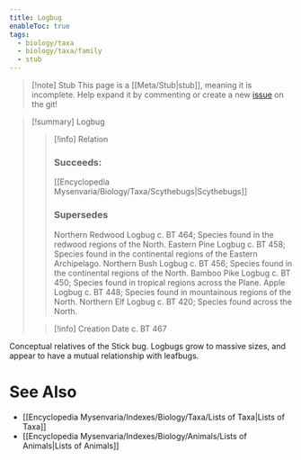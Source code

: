 ```yaml
---
title: Logbug
enableToc: true
tags:
  - biology/taxa
  - biology/taxa/family
  - stub
---
```


> [!note] Stub
> This page is a [[Meta/Stub|stub]], meaning it is incomplete. Help expand it by commenting or create a new [issue](https://github.com/RagtimeGal/quartz--encyclopedia-mysenvaria/issues/new/choose) on the git!


> [!summary] Logbug
> > [!info] Relation
> > ### Succeeds:
> > [[Encyclopedia Mysenvaria/Biology/Taxa/Scythebugs|Scythebugs]]
> > ### Supersedes 
> > Northern Redwood Logbug c. BT 464; Species found in the redwood regions of the North.
> > Eastern Pine Logbug c. BT 458; Species found in the continental regions of the Eastern Archipelago.
> > Northern Bush Logbug c. BT 456; Species found in the continental regions of the North.
> > Bamboo Pike Logbug c. BT 450; Species found in tropical regions across the Plane.
> > Apple Logbug c. BT 448; Species found in mountainous regions of the North.
> > Northern Elf Logbug c. BT 420; Species found across the North.
>
> > [!info] Creation Date
> > c. BT 467

Conceptual relatives of the Stick bug. Logbugs grow to massive sizes, and appear to have a mutual relationship with leafbugs.

# See Also
- [[Encyclopedia Mysenvaria/Indexes/Biology/Taxa/Lists of Taxa|Lists of Taxa]]
- [[Encyclopedia Mysenvaria/Indexes/Biology/Animals/Lists of Animals|Lists of Animals]]
